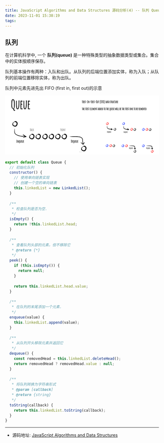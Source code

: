 ```yaml
---
title: JavaScript Algorithms and Data Structures 源码分析(4) -- 队列 Queue
date: 2023-11-01 15:38:19
tags:
---
```


## 队列

在计算机科学中, 一个 **队列(queue)** 是一种特殊类型的抽象数据类型或集合。集合中的实体按顺序保存。

队列基本操作有两种：入队和出队。从队列的后端位置添加实体，称为入队；从队列的前端位置移除实体，称为出队。

队列中元素先进先出 FIFO (first in, first out)的示意

<!-- more -->

![Queue](../images/data-structures/queue.jpeg)

```javascript
export default class Queue {
  // 初始化队列
  constructor() {
    // 使用单向链表实现
    // 创建一个空的单向链表
    this.linkedList = new LinkedList();
  }

  /**
   * 检查队列是否为空.
   */
  isEmpty() {
    return !this.linkedList.head;
  }

  /**
   * 查看队列头部的元素，但不移除它
   * @return {*}
   */
  peek() {
    if (this.isEmpty()) {
      return null;
    }

    return this.linkedList.head.value;
  }

  /**
   * 在队列的末尾添加一个元素.
   */
  enqueue(value) {
    this.linkedList.append(value);
  }

  /**
   * 从队列开头移除元素并返回它
   */
  dequeue() {
    const removedHead = this.linkedList.deleteHead();
    return removedHead ? removedHead.value : null;
  }

  /**
   * 将队列转换为字符串形式
   * @param [callback]
   * @return {string}
   */
  toString(callback) {
    return this.linkedList.toString(callback);
  }
}
```

---

- 源码地址: [JavaScript Algorithms and Data Structures](https://github.com/trekhleb/javascript-algorithms/blob/master/src/data-structures/queue/Queue.js)
